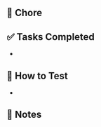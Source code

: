 ## 🧹 Chore

<!-- Describe the task—e.g., config updates, cleanup, setup -->

## ✅ Tasks Completed

- <!-- Bullet-point list of changes -->

## 🧪 How to Test

- <!-- Only if applicable -->

## 📌 Notes

<!-- Optional notes or technical details -->
